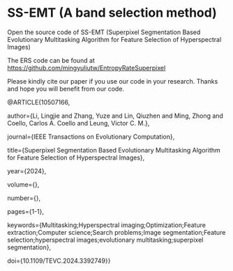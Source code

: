 # SS-EMT (A band selection method)
Open the source code of SS-EMT (Superpixel Segmentation Based Evolutionary Multitasking Algorithm for Feature Selection of Hyperspectral Images)

The ERS code can be found at https://github.com/mingyuliutw/EntropyRateSuperpixel 

Please kindly cite our paper if you use our code in your research. Thanks and hope you will benefit from our code.

@ARTICLE{10507166,

  author={Li, Lingjie and Zhang, Yuze and Lin, Qiuzhen and Ming, Zhong and Coello, Carlos A. Coello and Leung, Victor C. M.},
  
  journal={IEEE Transactions on Evolutionary Computation}, 
  
  title={Superpixel Segmentation Based Evolutionary Multitasking Algorithm for Feature Selection of Hyperspectral Images}, 
  
  year={2024},
  
  volume={},
  
  number={},
  
  pages={1-1},
  
  keywords={Multitasking;Hyperspectral imaging;Optimization;Feature extraction;Computer science;Search problems;Image segmentation;Feature selection;hyperspectral images;evolutionary multitasking;superpixel segmentation},

  doi={10.1109/TEVC.2024.3392749}}

